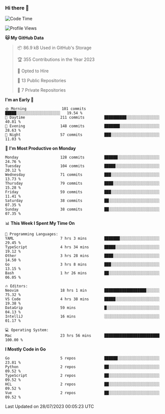 ### Hi there 👋
<!--![visitors](https://visitor-badge.glitch.me/badge?page_id=d0zingcat)-->
<!--
**d0zingcat/d0zingcat** is a ✨ _special_ ✨ repository because its `README.md` (this file) appears on your GitHub profile.

Here are some ideas to get you started:

- 🔭 I’m currently working on ...
- 🌱 I’m currently learning ...
- 👯 I’m looking to collaborate on ...
- 🤔 I’m looking for help with ...
- 💬 Ask me about ...
- 📫 How to reach me: ...
- 😄 Pronouns: ...
- ⚡ Fun fact: ...
-->
<!--START_SECTION:waka-->
![Code Time](http://img.shields.io/badge/Code%20Time-2%2C875%20hrs%2050%20mins-blue)

![Profile Views](http://img.shields.io/badge/Profile%20Views-0-blue)

**🐱 My GitHub Data** 

> 📦 86.9 kB Used in GitHub's Storage 
 > 
> 🏆 355 Contributions in the Year 2023
 > 
> 💼 Opted to Hire
 > 
> 📜 13 Public Repositories 
 > 
> 🔑 7 Private Repositories 
 > 
**I'm an Early 🐤** 

```text
🌞 Morning                101 commits         █████░░░░░░░░░░░░░░░░░░░░   19.54 % 
🌆 Daytime                211 commits         ██████████░░░░░░░░░░░░░░░   40.81 % 
🌃 Evening                148 commits         ███████░░░░░░░░░░░░░░░░░░   28.63 % 
🌙 Night                  57 commits          ███░░░░░░░░░░░░░░░░░░░░░░   11.03 % 
```
📅 **I'm Most Productive on Monday** 

```text
Monday                   128 commits         ██████░░░░░░░░░░░░░░░░░░░   24.76 % 
Tuesday                  104 commits         █████░░░░░░░░░░░░░░░░░░░░   20.12 % 
Wednesday                71 commits          ███░░░░░░░░░░░░░░░░░░░░░░   13.73 % 
Thursday                 79 commits          ████░░░░░░░░░░░░░░░░░░░░░   15.28 % 
Friday                   59 commits          ███░░░░░░░░░░░░░░░░░░░░░░   11.41 % 
Saturday                 38 commits          ██░░░░░░░░░░░░░░░░░░░░░░░   07.35 % 
Sunday                   38 commits          ██░░░░░░░░░░░░░░░░░░░░░░░   07.35 % 
```


📊 **This Week I Spent My Time On** 

```text
💬 Programming Languages: 
YAML                     7 hrs 3 mins        ███████░░░░░░░░░░░░░░░░░░   29.45 % 
TypeScript               4 hrs 34 mins       █████░░░░░░░░░░░░░░░░░░░░   19.12 % 
Other                    3 hrs 28 mins       ████░░░░░░░░░░░░░░░░░░░░░   14.50 % 
Go                       3 hrs 8 mins        ███░░░░░░░░░░░░░░░░░░░░░░   13.15 % 
Bash                     1 hr 26 mins        ██░░░░░░░░░░░░░░░░░░░░░░░   06.05 % 

🔥 Editors: 
Neovim                   18 hrs 1 min        ███████████████████░░░░░░   75.32 % 
VS Code                  4 hrs 38 mins       █████░░░░░░░░░░░░░░░░░░░░   19.38 % 
DataGrip                 59 mins             █░░░░░░░░░░░░░░░░░░░░░░░░   04.13 % 
IntelliJ                 16 mins             ░░░░░░░░░░░░░░░░░░░░░░░░░   01.17 % 

💻 Operating System: 
Mac                      23 hrs 56 mins      █████████████████████████   100.00 % 
```

**I Mostly Code in Go** 

```text
Go                       5 repos             ██████░░░░░░░░░░░░░░░░░░░   23.81 % 
Python                   2 repos             ██░░░░░░░░░░░░░░░░░░░░░░░   09.52 % 
TypeScript               2 repos             ██░░░░░░░░░░░░░░░░░░░░░░░   09.52 % 
HCL                      2 repos             ██░░░░░░░░░░░░░░░░░░░░░░░   09.52 % 
Vue                      2 repos             ██░░░░░░░░░░░░░░░░░░░░░░░   09.52 % 
```




 Last Updated on 28/07/2023 00:05:23 UTC
<!--END_SECTION:waka-->

